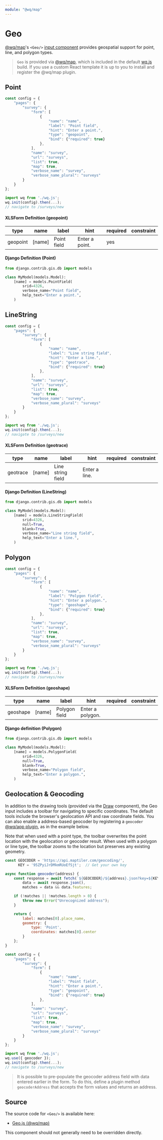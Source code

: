 ```yaml
---
module: "@wq/map"
---
```


# Geo

[@wq/map]'s `<Geo/>` [input component][index] provides geospatial support for point, line, and polygon types.

> `Geo` is provided via [@wq/map], which is included in the default [wq.js][wq] build.  If you use a custom React template it is up to you to install and register the @wq/map plugin.

## Point

```javascript
const config = {
    "pages": {
        "survey": {
            "form": [
                {
                    "name": "name",
                    "label": "Point field",
                    "hint": "Enter a point.",
                    "type": "geopoint",
                    "bind": {"required": true}
                },
            ],
            "name": "survey",
            "url": "surveys",
            "list": true,
            "map": true,
            "verbose_name": "survey",
            "verbose_name_plural": "surveys"
        }
    }
};

import wq from './wq.js';
wq.init(config).then(...);
// navigate to /surveys/new
```

#### XLSForm Definition (geopoint)

type | name | label | hint | required | constraint
-----|------|-------|------|----------|------------
geopoint | [name] | Point field | Enter a point. | yes | 

#### Django Definition (Point)

```python
from django.contrib.gis.db import models

class MyModel(models.Model):
    [name] = models.PointField(
        srid=4326,
        verbose_name="Point field",
        help_text="Enter a point.",
    )
```

## LineString

```javascript
const config = {
    "pages": {
        "survey": {
            "form": [
                {
                    "name": "name",
                    "label": "Line string field",
                    "hint": "Enter a line.",
                    "type": "geotrace",
                    "bind": {"required": true}
                },
            ],
            "name": "survey",
            "url": "surveys",
            "list": true,
            "map": true,
            "verbose_name": "survey",
            "verbose_name_plural": "surveys"
        }
    }
};

import wq from './wq.js';
wq.init(config).then(...);
// navigate to /surveys/new
```

#### XLSForm Definition (geotrace)

type | name | label | hint | required | constraint
-----|------|-------|------|----------|------------
geotrace | [name] | Line string field | Enter a line. | | 

#### Django Definition (LineString)

```python
from django.contrib.gis.db import models

class MyModel(models.Model):
    [name] = models.LineStringField(
        srid=4326,
        null=True,
        blank=True,
        verbose_name="Line string field",
        help_text="Enter a line.",
    )
```

## Polygon

```javascript
const config = {
    "pages": {
        "survey": {
            "form": [
                {
                    "name": "name",
                    "label": "Polygon field",
                    "hint": "Enter a polygon.",
                    "type": "geoshape",
                    "bind": {"required": true}
                },
            ],
            "name": "survey",
            "url": "surveys",
            "list": true,
            "map": true,
            "verbose_name": "survey",
            "verbose_name_plural": "surveys"
        }
    }
};

import wq from './wq.js';
wq.init(config).then(...);
// navigate to /surveys/new
```

#### XLSForm Definition (geoshape)

type | name | label | hint | required | constraint
-----|------|-------|------|----------|------------
geoshape | [name] | Polygon field | Enter a polygon. | | 

#### Django definition (Polygon)

```python
from django.contrib.gis.db import models

class MyModel(models.Model):
    [name] = models.PolygonField(
        srid=4326,
        null=True,
        blank=True,
        verbose_name="Polygon field",
        help_text="Enter a polygon.",
    )
```

## Geolocation & Geocoding

In addition to the drawing tools (provided via the [Draw] component), the Geo input includes a toolbar for navigating to specific coordinates.  The default tools include the browser's geolocation API and raw coordinate fields.  You can also enable a address-based geocoder by registering a `geocoder` [@wq/app plugin][plugins], as in the example below.

Note that when used with a point type, the toolbar overwrites the point location with the geolocation or geocoder result.  When used with a polygon or line type, the toolbar zooms to the location but preserves any existing geometry.

```javascript
const GEOCODER = 'https://api.maptiler.com/geocoding/',
      KEY = '95ZPyiJrDMkmRUoEfSjt';  // Get your own key

async function geocoder(address) {
    const response = await fetch(`${GEOCODER}/${address}.json?key=${KEY}`),
        data = await response.json(),
        matches = data && data.features;

    if (!matches || !matches.length > 0) {
        throw new Error("Unrecognized address");
    }

    return {
        label: matches[0].place_name,
        geometry: {
            type: 'Point',
            coordinates: matches[0].center
        }
    };
}

const config = {
    "pages": {
        "survey": {
            "form": [
                {
                    "name": "name",
                    "label": "Point field",
                    "hint": "Enter a point.",
                    "type": "geopoint",
                    "bind": {"required": true}
                },
            ],
            "name": "survey",
            "url": "surveys",
            "list": true,
            "map": true,
            "verbose_name": "survey",
            "verbose_name_plural": "surveys"
        }
    }
};

import wq from './wq.js';
wq.use({ geocoder });
wq.init(config).then(...);
// navigate to /surveys/new
```

> It is possible to pre-populate the geocoder address field with data entered earlier in the form.  To do this, define a plugin method `geocoderAddress` that accepts the form values and returns an address.

## Source

The source code for `<Geo/>` is available here:

 * [Geo.js (@wq/map)][map-src]

This component should not generally need to be overridden directly.

[index]: ./index.md
[@wq/map]: ../@wq/map.md
[Draw]: ../overlays/Draw.md
[plugins]: ../plugins/index.md
[wq]: ../wq.md
[map-src]: https://github.com/wq/wq.app/blob/main/packages/map/src/inputs/Geo.js

